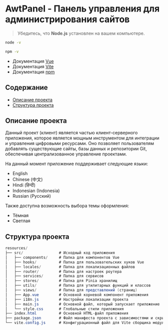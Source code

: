 # AwtPanel - Панель управления для администрирования сайтов

> Убедитесь, что **Node.js** установлен на вашем компьютере.

```bash
node -v
```

```bash
npm -v
```

- Документация [Vue](https://vuejs.org/)
- Документация [Vite](https://vite.dev/)
- Документация [npm](https://nodejs.org/en/learn/getting-started/an-introduction-to-the-npm-package-manager)

## Содержание
- [Описание проекта](#описание-проекта)
- [Структура проекта](#структура-проекта)

## Описание проекта
Данный проект (клиент) является частью клиент-серверного приложения, которое является мощным инструментом для интеграции и управления цифровыми ресурсами. Оно позволяет пользователям добавлять существующие сайты, базы данных и репозитории Git, обеспечивая централизованное управление проектами.

На данный момент приложение поддерживает следующие языки:
- English
- Chinese (中文)
- Hindi (हिन्दी)
- Indonesian (Indonesia)
- Russian (Русский)

Также доступна возможность выбора темы оформления:
- Тёмная
- Светлая

## Структура проекта

```csharp
resources/
├── src/                # Исходный код приложения
│   ├── components/     # Папка для компонентов Vue
│   ├── hooks/          # Папка для пользовательских хуков Vue
│   ├── locales/        # Папка для локализационных файлов
│   ├── router/         # Папка для настроек роутера
│   ├── services/       # Папка для сервисов
│   ├── stores/         # Папка для Pinia хранилищ
│   ├── utils/          # Папка для утилитарных функций и классов
│   ├── views/          # Папка для представлений (страниц)
│   ├── App.vue         # Основной корневой компонент приложения
│   ├── i18n.js         # Настройки локализации проекта
│   ├── main.js         # Основной файл, который запускает приложение
│   └── style.css       # Глобальные стили приложения
├── index.html          # Основной HTML-файл приложения
├── package.json        # Файл манифеста проекта с зависимостями и скриптами
└── vite.config.js      # Конфигурационный файл для Vite сборщика модулей
```